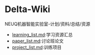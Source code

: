 # Delta-Wiki
NEUQ机器智能实验室-计划/资料/总结/资源
+ [learning_list.md](learning_list.md):学习资源汇总
+ [paper_list.md](paper_list.md):讨论班论文
+ [project_list.md](project_list.md):训练项目
